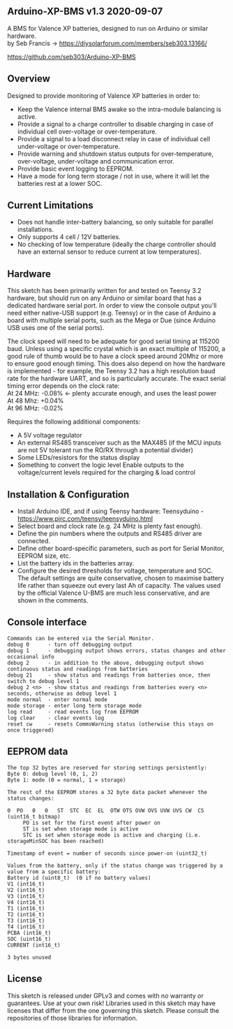 Arduino-XP-BMS  v1.3 2020-09-07
-------------------------------
A BMS for Valence XP batteries, designed to run on Arduino or similar hardware.  
by Seb Francis -> https://diysolarforum.com/members/seb303.13166/

https://github.com/seb303/Arduino-XP-BMS

Overview
--------
Designed to provide monitoring of Valence XP batteries in order to:
* Keep the Valence internal BMS awake so the intra-module balancing is active.
* Provide a signal to a charge controller to disable charging in case of individual cell over-voltage or over-temperature.
* Provide a signal to a load disconnect relay in case of individual cell under-voltage or over-temperature.
* Provide warning and shutdown status outputs for over-temperature, over-voltage, under-voltage and communication error.
* Provide basic event logging to EEPROM.
* Have a mode for long term storage / not in use, where it will let the batteries rest at a lower SOC.

Current Limitations
-------------------
* Does not handle inter-battery balancing, so only suitable for parallel installations.
* Only supports 4 cell / 12V batteries.
* No checking of low temperature (ideally the charge controller should have an external sensor to reduce current at low temperatures).

Hardware
--------
This sketch has been primarily written for and tested on Teensy 3.2 hardware, but should run on any Arduino or similar board that
has a dedicated hardware serial port. In order to view the console output you'll need either native-USB support (e.g. Teensy) or
in the case of Arduino a board with multiple serial ports, such as the Mega or Due (since Arduino USB uses one of the serial ports).

The clock speed will need to be adequate for good serial timing at 115200 baud. Unless using a specific crystal which is an exact
multiple of 115200, a good rule of thumb would be to have a clock speed around 20Mhz or more to ensure good enough timing. This
does also depend on how the hardware is implemented - for example, the Teensy 3.2 has a high resolution baud rate for the hardware
UART, and so is particularly accurate. The exact serial timing error depends on the clock rate:  
At 24 MHz: -0.08%  <- plenty accurate enough, and uses the least power  
At 48 Mhz: +0.04%  
At 96 MHz: -0.02%  

Requires the following additional components:
* A 5V voltage regulator
* An external RS485 transceiver such as the MAX485 (if the MCU inputs are not 5V tolerant run the RO/RX through a potential divider)
* Some LEDs/resistors for the status display
* Something to convert the logic level Enable outputs to the voltage/current levels required for the charging & load control

Installation & Configuration
----------------------------
* Install Arduino IDE, and if using Teensy hardware: Teensyduino - https://www.pjrc.com/teensy/teensyduino.html
* Select board and clock rate (e.g. 24 MHz is plenty fast enough).
* Define the pin numbers where the outputs and RS485 driver are connected.
* Define other board-specific parameters, such as port for Serial Monitor, EEPROM size, etc.
* List the battery ids in the batteries array.
* Configure the desired thresholds for voltage, temperature and SOC.  
  The default settings are quite conservative, chosen to maximise battery life rather than squeeze out every last Ah of
  capacity. The values used by the official Valence U-BMS are much less conservative, and are shown in the comments.

Console interface
-----------------
```
Commands can be entered via the Serial Monitor.
debug 0      - turn off debugging output
debug 1      - debugging output shows errors, status changes and other occasional info
debug 2      - in addition to the above, debugging output shows continuous status and readings from batteries
debug 21     - show status and readings from batteries once, then switch to debug level 1
debug 2 <n>  - show status and readings from batteries every <n> seconds, otherwise as debug level 1
mode normal  - enter normal mode
mode storage - enter long term storage mode
log read     - read events log from EEPROM
log clear    - clear events log
reset cw     - resets CommsWarning status (otherwise this stays on once triggered)
```

EEPROM data
-----------
```
The top 32 bytes are reserved for storing settings persistently:
Byte 0: debug level (0, 1, 2)
Byte 1: mode (0 = normal, 1 = storage)

The rest of the EEPROM stores a 32 byte data packet whenever the status changes:

0  PO   0   0   ST  STC  EC  EL  OTW OTS OVW OVS UVW UVS CW  CS (uint16_t bitmap)
     PO is set for the first event after power on
     ST is set when storage mode is active
     STC is set when storage mode is active and charging (i.e. storageMinSOC has been reached)

Timestamp of event = number of seconds since power-on (uint32_t)

Values from the battery, only if the status change was triggered by a value from a specific battery:
Battery id (uint8_t)  (0 if no battery values)
V1 (int16_t)
V2 (int16_t)
V3 (int16_t)
V4 (int16_t)
T1 (int16_t)
T2 (int16_t)
T3 (int16_t)
T4 (int16_t)
PCBA (int16_t)
SOC (uint16_t)
CURRENT (int16_t)

3 bytes unused
```
License
-------
This sketch is released under GPLv3 and comes with no warranty or guarantees. Use at your own risk!
Libraries used in this sketch may have licenses that differ from the one governing this sketch.
Please consult the repositories of those libraries for information.

